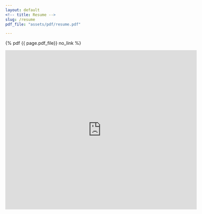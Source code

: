 ```yaml
---
layout: default
<!-- title: Resume -->
slug: /resume
pdf_file: "assets/pdf/resume.pdf"

---
```

{% pdf {{ page.pdf_file}} no_link %}
<!-- <embed src="https://ianyilin.github.io/assets/pdf/resume.pdf" type="application/pdf" /> -->
<embed src="https://ianyilin.github.io/assets/pdf/resume.pdf" width="600px" height="500px" />

<!-- {% pdf "/assets/resume.pdf" no_link %} -->